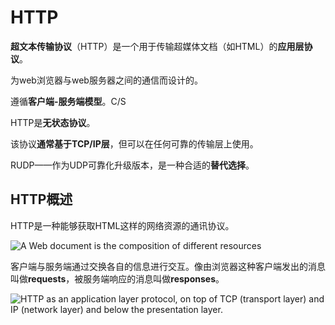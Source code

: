 # HTTP

**超文本传输协议**（HTTP）是一个用于传输超媒体文档（如HTML）的**应用层协议**。

为web浏览器与web服务器之间的通信而设计的。

遵循**客户端-服务端模型**。C/S

HTTP是**无状态协议**。

该协议**通常基于TCP/IP层**，但可以在任何可靠的传输层上使用。

RUDP——作为UDP可靠化升级版本，是一种合适的**替代选择**。

## HTTP概述

HTTP是一种能够获取HTML这样的网络资源的通讯协议。

![A Web document is the composition of different resources](https://mdn.mozillademos.org/files/13677/Fetching_a_page.png)

客户端与服务端通过交换各自的信息进行交互。像由浏览器这种客户端发出的消息叫做**requests**，被服务端响应的消息叫做**responses**。

![HTTP as an application layer protocol, on top of TCP (transport layer) and IP (network layer) and below the presentation layer.](https://mdn.mozillademos.org/files/13673/HTTP%20&%20layers.png)



















